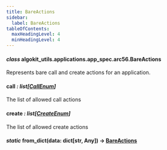```yaml
---
title: BareActions
sidebar:
  label: BareActions
tableOfContents:
  maxHeadingLevel: 4
  minHeadingLevel: 4
---
```


#### _class_ algokit_utils.applications.app_spec.arc56.BareActions

Represents bare call and create actions for an application.

#### call _: list[[CallEnum](CallEnum.md#algokit_utils.applications.app_spec.arc56.CallEnum)]_

The list of allowed call actions

#### create _: list[[CreateEnum](CreateEnum.md#algokit_utils.applications.app_spec.arc56.CreateEnum)]_

The list of allowed create actions

#### _static_ from_dict(data: dict[str, Any]) → [BareActions](#algokit_utils.applications.app_spec.arc56.BareActions)

